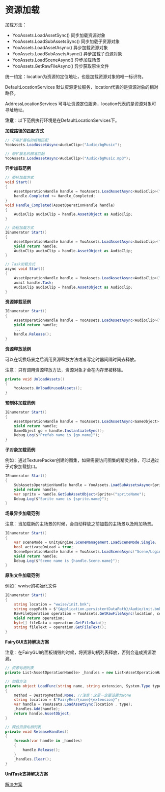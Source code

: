 # 资源加载

加载方法：

- YooAssets.LoadAssetSync() 同步加载资源对象
- YooAssets.LoadSubAssetsSync() 同步加载子资源对象
- YooAssets.LoadAssetAsync() 异步加载资源对象
- YooAssets.LoadSubAssetsAsync() 异步加载子资源对象
- YooAssets.LoadSceneAsync() 异步加载场景
- YooAssets.GetRawFileAsync() 异步获取原生文件

统一约定：location为资源的定位地址，也是加载资源对象的唯一标识符。

DefaultLocationServices 默认资源定位服务，location代表的是资源对象的相对路径。

AddressLocationServices 可寻址资源定位服务，location代表的是资源对象可寻址地址。

**注意**：以下范例执行环境是在DefaultLocationServices下。

**加载路径的匹配方式**

````C#
// 不带扩展名的模糊匹配
YooAssets.LoadAssetAsync<AudioClip>("Audio/bgMusic");

// 带扩展名的精准匹配
YooAssets.LoadAssetAsync<AudioClip>("Audio/bgMusic.mp3");
````

**异步加载范例**

````C#
// 委托加载方式
void Start()
{
    AssetOperationHandle handle = YooAssets.LoadAssetAsync<AudioClip>("Audio/bgMusic.mp3");
    handle.Completed += Handle_Completed;
}
void Handle_Completed(AssetOperationHandle handle)
{
    AudioClip audioClip = handle.AssetObject as AudioClip;
}
````
````C#
// 协程加载方式
IEnumerator Start()
{
    AssetOperationHandle handle = YooAssets.LoadAssetAsync<AudioClip>("Audio/bgMusic.mp3");
    yield return handle;   
    AudioClip audioClip = handle.AssetObject as AudioClip;
}
````
````C#
// Task加载方式
async void Start()
{
    AssetOperationHandle handle = YooAssets.LoadAssetAsync<AudioClip>("Audio/bgMusic.mp3");
    await handle.Task;
    AudioClip audioClip = handle.AssetObject as AudioClip;	
}
````

**资源卸载范例**

````C#
IEnumerator Start()
{
    AssetOperationHandle handle = YooAssets.LoadAssetAsync<AudioClip>("Audio/bgMusic.mp3");
    yield return handle;
    ...
    handle.Release();
}
````

**资源释放范例**

可以在切换场景之后调用资源释放方法或者写定时器间隔时间去释放。

注意：只有调用资源释放方法，资源对象才会在内存里被移除。

````c#
private void UnloadAssets()
{
    YooAssets.UnloadUnusedAssets();
}
````

**预制体加载范例**

````C#
IEnumerator Start()
{
    AssetOperationHandle handle = YooAssets.LoadAssetAsync<GameObject>("Panel/login.prefab");
    yield return handle;
    GameObject go = handle.InstantiateSync();
    Debug.Log($"Prefab name is {go.name}");
}
````

**子对象加载范例**

例如：通过TexturePacker创建的图集，如果需要访问图集的精灵对象，可以通过子对象加载接口。

````c#
IEnumerator Start()
{
    SubAssetsOperationHandle handle = YooAssets.LoadSubAssetsAsync<Sprite>(location);
    yield return handle;
    var sprite = handle.GetSubAssetObject<Sprite>("spriteName");
    Debug.Log($"Sprite name is {sprite.name}");
}
````

**场景异步加载范例**

注意：当加载新的主场景的时候，会自动释放之前加载的主场景以及附加场景。

````c#
IEnumerator Start()
{
    var sceneMode = UnityEngine.SceneManagement.LoadSceneMode.Single;
    bool activateOnLoad = true;
    SceneOperationHandle handle = YooAssets.LoadSceneAsync("Scene/Login", sceneMode, activateOnLoad);
    yield return handle;
    Debug.Log($"Scene name is {handle.Scene.name}");
}
````

**原生文件加载范例**

例如：wwise的初始化文件

````c#
IEnumerator Start()
{
    string location = "wwise/init.bnk";
    string copyPath = $"{Application.persistentDataPath}/Audio/init.bnk";
    RawFileOperation operation = YooAssets.GetRawFileAsync(location, copyPath);
    yield return operation;
    byte[] fileData = operation.GetFileData();
    string fileText = operation.GetFileText();
}
````

**FairyGUI支持解决方案**

注意：在FairyGUI的面板销毁的时候，将资源句柄列表释放，否则会造成资源泄漏。

````c#
// 资源句柄列表
private List<AssetOperationHandle> _handles = new List<AssetOperationHandle>(100);

// 加载方法
private object LoadFunc(string name, string extension, System.Type type, out DestroyMethod method)
{
    method = DestroyMethod.None; //注意：这里一定要设置为None
    string location = $"FairyRes/{name}{extension}";
    var handle = YooAssets.LoadAssetSync(location , type);
    _handles.Add(handle);
    return handle.AssetObject;
}

// 释放资源句柄列表
private void ReleaseHandles()
{
    foreach(var handle in _handles)
    {
        handle.Release();
    }
    _handles.Clear();
}
````

**UniTask支持解决方案**

[解决方案](https://github.com/tuyoogame/YooAsset/blob/master/Assets/UniTask.YooAsset~/README.md)
